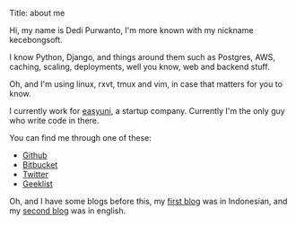 Title: about me

Hi, my name is Dedi Purwanto, I'm more known with my nickname kecebongsoft.

I know Python, Django, and things around them such as Postgres, AWS, caching, scaling, deployments, well you know, web and backend stuff.

Oh, and I'm using linux, rxvt, tmux and vim, in case that matters for you to know.

I currently work for <a href='http://easyuni.com'>easyuni</a>, a startup company. Currently I'm the only guy who write code in there.

You can find me through one of these:

- <a href='http://github.com/kecebongsoft'>Github</a>
- <a href='http://bitbucket.org/kecebongsoft'>Bitbucket</a>
- <a href='http://twitter.com/kecebongsoft'>Twitter</a>
- <a href='http://geekli.st/kecebongsoft'>Geeklist</a>

Oh, and I have some blogs before this, my <a href='http://kecebongsoft.wordpress.com'>first blog</a> was in Indonesian, and my <a href='http://kecebongsoft.tumblr.com'>second blog</a> was in english.

